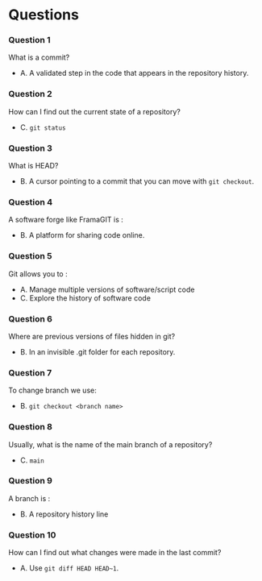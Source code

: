 # Questions

### Question 1

What is a commit?
- A. A validated step in the code that appears in the repository history.

### Question 2

How can I find out the current state of a repository?
- C. `git status`

### Question 3

What is HEAD?
- B. A cursor pointing to a commit that you can move with `git checkout`.

### Question 4

A software forge like FramaGIT is :
- B. A platform for sharing code online.


### Question 5

Git allows you to :
- A. Manage multiple versions of software/script code
- C. Explore the history of software code


### Question 6

Where are previous versions of files hidden in git?
- B. In an invisible .git folder for each repository.


### Question 7

To change branch we use:
- B. `git checkout <branch name>`


### Question 8

Usually, what is the name of the main branch of a repository?
- C. `main`

### Question 9

A branch is :
- B. A repository history line


### Question 10

How can I find out what changes were made in the last commit?
- A. Use `git diff HEAD HEAD~1`.
